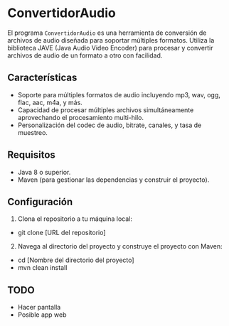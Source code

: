 # ConvertidorAudio

El programa `ConvertidorAudio` es una herramienta de conversión de archivos de audio diseñada para soportar múltiples formatos. Utiliza la biblioteca JAVE (Java Audio Video Encoder) para procesar y convertir archivos de audio de un formato a otro con facilidad.

## Características

- Soporte para múltiples formatos de audio incluyendo mp3, wav, ogg, flac, aac, m4a, y más.
- Capacidad de procesar múltiples archivos simultáneamente aprovechando el procesamiento multi-hilo.
- Personalización del codec de audio, bitrate, canales, y tasa de muestreo.

## Requisitos

- Java 8 o superior.
- Maven (para gestionar las dependencias y construir el proyecto).

## Configuración

1. Clona el repositorio a tu máquina local:
  - git clone [URL del repositorio]
2. Navega al directorio del proyecto y construye el proyecto con Maven:
  - cd [Nombre del directorio del proyecto]
  - mvn clean install

## TODO
- Hacer pantalla
- Posible app web
